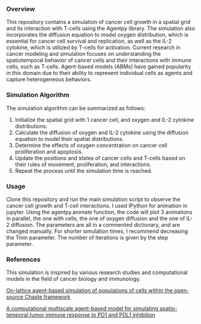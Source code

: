 ### Overview
This repository contains a simulation of cancer cell growth in a spatial grid and its interaction with T-cells using the Agentpy library. The simulation also incorporates the diffusion equation to model oxygen distribution, which is essential for cancer cell survival and replication, as well as the IL-2 cytokine, which is utilized by T-cells for activation.
Current research in cancer modeling and simulation focuses on understanding the spatiotemporal behavior of cancer cells and their interactions with immune cells, such as T-cells. Agent-based models (ABMs) have gained popularity in this domain due to their ability to represent individual cells as agents and capture heterogeneous behaviors. 

### Simulation Algorithm
The simulation algorithm can be summarized as follows:

1. Initialize the spatial grid with 1 cancer cell, and oxygen and IL-2 cytokine distributions.
2. Calculate the diffusion of oxygen and IL-2 cytokine using the diffusion equation to model their spatial distributions.
3. Determine the effects of oxygen concentration on cancer cell proliferation and apoptosis.
4. Update the positions and states of cancer cells and T-cells based on their rules of movement, proliferation, and interactions.
5. Repeat the process until the simulation time is reached.

### Usage
Clone this repository and run the main simulation script to observe the cancer cell growth and T-cell interactions. 
I used IPython for animation in jupyter.
Using the agentpy.animate function, the code will plot 3 animations in parallel, the one with cells, the one of oxygen diffusion and the one of IL-2 diffusion.
The parameters are all in a commented dictionary, and are changed manually.
For shorter simulation times, I recommend decreasing the Tmin parameter.
The number of iterations is given by the step parameter.

### References
This simulation is inspired by various research studies and computational models in the field of cancer biology and immunology. 

[On-lattice agent-based simulation of populations of cells within the open-source Chaste framework](https://royalsocietypublishing.org/doi/full/10.1098/rsfs.2012.0081)

[A computational multiscale agent-based model for simulating spatio-temporal tumor immune response to PD1 and PDL1 inhibition](https://royalsocietypublishing.org/doi/full/10.1098/rsif.2017.0320#RSIF20170320F2)
